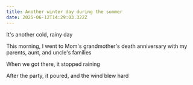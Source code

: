 ```yaml
---
title: Another winter day during the summer
date: 2025-06-12T14:29:03.322Z
---
```


It's another cold, rainy day

This morning, I went to Mom's grandmother's death anniversary with my parents, aunt, and uncle's families

When we got there, it stopped raining

After the party, it poured, and the wind blew hard
